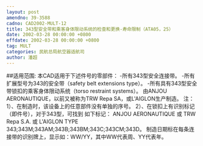 ```yaml
---
layout: post
amendno: 39-3588
cadno: CAD2002-MULT-12
title: 343型安全带和乘客身体限动系统的检查和更换-寿命限制（ATA05，25）
date: 2002-03-28 00:00:00 +0800
effdate: 2002-03-28 00:00:00 +0800
tag: MULT
categories: 民航总局航空器适航司
author: 潘超
---
```


##适用范围:
本CAD适用于下述件号的零部件：
-所有343型安全连接带。
-所有扩展型号为343的安全带（safety belt extensions type）。
-所有具有343型安全带锁扣的乘客身体限动系统（torso restraint systems）。
由ANJOU AERONAUTIQUE，以前又被称为TRW Repa SA，或L'AIGLON生产制造。
注：1）、在制造时，该设备上的任意部件没有单独的序号。
2）、在锁扣上有识别标记（即件号），对于343型，可找到
如下标记：
ANJOU AERONAUTIQUE 或
TRW Repa S.A. 或
L'AIGLON
TYPE 343;343M;343AM;343B;343BM;343C;343CM;343D。
制造日期标在每条连接带的识别牌上，显示如：WW/YY，其中WW代表周、YY代表年。

